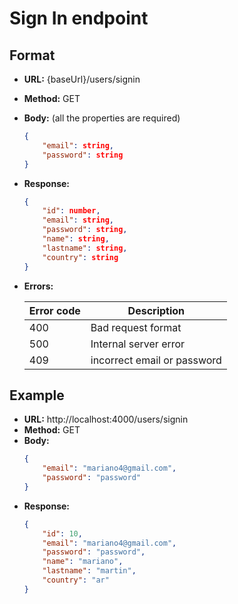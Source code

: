 # Sign In endpoint

## Format

- **URL:** {baseUrl}/users/signin
- **Method:** GET
- **Body:** (all the properties are required)
    ```json
    {
        "email": string,
        "password": string
    }
    ```
- **Response:**
    ```json
    {
        "id": number,
        "email": string,
        "password": string,
        "name": string,
        "lastname": string,
        "country": string
    }
    ```
- **Errors:**

    |Error code|Description| 
    |--------|---------------|
    |400|Bad request format|
    |500|Internal server error|
    |409|incorrect email or password|

## Example

- **URL:** http://localhost:4000/users/signin
- **Method:** GET
- **Body:**
    ```json
    {
        "email": "mariano4@gmail.com",
        "password": "password"
    }
    ```
- **Response:**
    ```json
    {
        "id": 10,
        "email": "mariano4@gmail.com",
        "password": "password",
        "name": "mariano",
        "lastname": "martin",
        "country": "ar"
    }
    ```